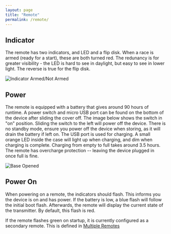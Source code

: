 ```yaml
---
layout: page
title: "Remote"
permalink: /remote/
---
```


## Indicator

The remote has two indicators, and LED and a flip disk. When a race is armed (ready for a start), these are both turned red. The redunancy is for greater visibility - the LED is hard to see in daylight, but easy to see in lower light. The reverse is true for the flip disk.

![Indicator Armed/Not Armed](/starter_indicator_docs/assets/armed_notarmed.png)

## Power

The remote is equipped with a battery that gives around 90 hours of runtime. A power switch and micro USB port can be found on the bottom of the device after sliding the cover off. The image below shows the switch in "on" position. Sliding the switch to the left will power off the device. There is no standby mode, ensure you power off the device when storing, as it will drain the battery if left on. The USB port is used for charging. A small orange LED inside the case will light up when charging, and dim when charging is complete. Charging from empty to full takes around 3.5 hours. The remote has overcharge protection -- leaving the device plugged in once full is fine.

![Base Opened](/starter_indicator_docs/assets/switch_usb_remote.png)

## Power On

When powering on a remote, the indicators should flash. This informs you the device is on and has power. If the battery is low, a blue flash will follow the initial boot flash. Afterwards, the remote will display the current state of the transmitter. By default, this flash is red.

If the remote flashes green on startup, it is currently configured as a secondary remote. This is defined in [Multiple Remotes](/starter_indicator_docs/configuration)